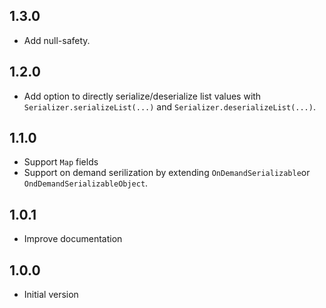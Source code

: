 ## 1.3.0

- Add null-safety.

## 1.2.0

- Add option to directly serialize/deserialize list values with `Serializer.serializeList(...)` and `Serializer.deserializeList(...)`.

## 1.1.0

- Support `Map` fields
- Support on demand serilization by extending `OnDemandSerializable`or `OndDemandSerializableObject`.

## 1.0.1

- Improve documentation

## 1.0.0

- Initial version
